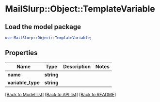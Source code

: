 # MailSlurp::Object::TemplateVariable

## Load the model package
```perl
use MailSlurp::Object::TemplateVariable;
```

## Properties
Name | Type | Description | Notes
------------ | ------------- | ------------- | -------------
**name** | **string** |  | 
**variable_type** | **string** |  | 

[[Back to Model list]](../README.md#documentation-for-models) [[Back to API list]](../README.md#documentation-for-api-endpoints) [[Back to README]](../README.md)


